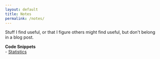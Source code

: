 ```yaml
---
layout: default
title: Notes
permalink: /notes/
---
```


Stuff I find useful, or that I figure others might find useful, but don't belong in a blog post.
<p>
<strong>Code Snippets</strong>
<br>
- <a href="{{site.url}}/notes/snippets/stats">Statistics</a>
